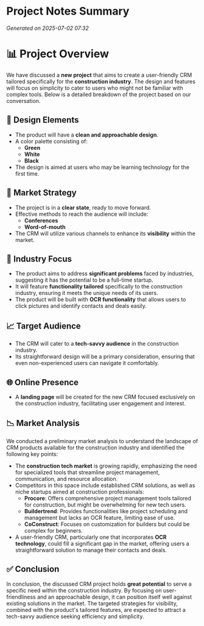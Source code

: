 # Project Notes Summary

*Generated on 2025-07-02 07:32*

# 📊 Project Overview

We have discussed a **new project** that aims to create a user-friendly CRM tailored specifically for the **construction industry**. The design and features will focus on simplicity to cater to users who might not be familiar with complex tools. Below is a detailed breakdown of the project based on our conversation.

## 🎨 Design Elements

- The product will have a **clean and approachable design**.
- A color palette consisting of: 
  - **Green**
  - **White**
  - **Black**
- The design is aimed at users who may be learning technology for the first time.

## 🚀 Market Strategy

- The project is in a **clear state**, ready to move forward.
- Effective methods to reach the audience will include:
  - **Conferences**
  - **Word-of-mouth**
- The CRM will utilize various channels to enhance its **visibility** within the market.

## 💼 Industry Focus

- The product aims to address **significant problems** faced by industries, suggesting it has the potential to be a full-time startup.
- It will feature **functionality tailored** specifically to the construction industry, ensuring it meets the unique needs of its users.
- The product will be built with **OCR functionality** that allows users to click pictures and identify contacts and deals easily.

## 📈 Target Audience

- The CRM will cater to a **tech-savvy audience** in the construction industry.
- Its straightforward design will be a primary consideration, ensuring that even non-experienced users can navigate it comfortably.

## 🌐 Online Presence

- A **landing page** will be created for the new CRM focused exclusively on the construction industry, facilitating user engagement and interest.

## 📉 Market Analysis

We conducted a preliminary market analysis to understand the landscape of CRM products available for the construction industry and identified the following key points:

- The **construction tech market** is growing rapidly, emphasizing the need for specialized tools that streamline project management, communication, and resource allocation.
- Competitors in this space include established CRM solutions, as well as niche startups aimed at construction professionals:
  - **Procore**: Offers comprehensive project management tools tailored for construction, but might be overwhelming for new tech users.
  - **Buildertrend**: Provides functionalities like project scheduling and management but lacks an OCR feature, limiting ease of use.
  - **CoConstruct**: Focuses on customization for builders but could be complex for beginners.
- A user-friendly CRM, particularly one that incorporates **OCR technology**, could fill a significant gap in the market, offering users a straightforward solution to manage their contacts and deals.

## ✅ Conclusion

In conclusion, the discussed CRM project holds **great potential** to serve a specific need within the construction industry. By focusing on user-friendliness and an approachable design, it can position itself well against existing solutions in the market. The targeted strategies for visibility, combined with the product's tailored features, are expected to attract a tech-savvy audience seeking efficiency and simplicity.
